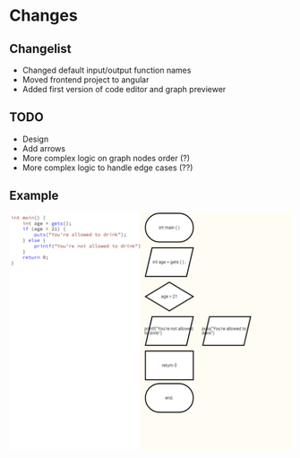 # Changes
## Changelist
- Changed default input/output function names
- Moved frontend project to angular
- Added first version of code editor and graph previewer
## TODO
- Design
- Add arrows
- More complex logic on graph nodes order (?)
- More complex logic to handle edge cases (??)
## Example
![code editor](./img/front-first-version.png)
